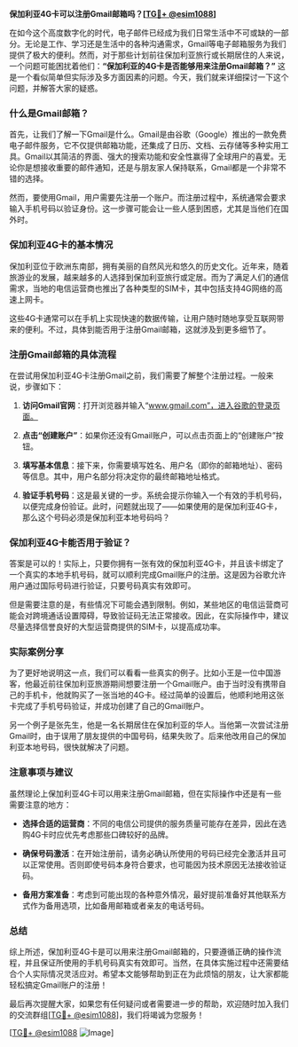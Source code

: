 **保加利亚4G卡可以注册Gmail邮箱吗？[[TG💪+ @esim1088](https://t.me/s/esim1088)]**

在如今这个高度数字化的时代，电子邮件已经成为我们日常生活中不可或缺的一部分。无论是工作、学习还是生活中的各种沟通需求，Gmail等电子邮箱服务为我们提供了极大的便利。然而，对于那些计划前往保加利亚旅行或长期居住的人来说，一个问题可能困扰着他们：**“保加利亚的4G卡是否能够用来注册Gmail邮箱？”** 这是一个看似简单但实际涉及多方面因素的问题。今天，我们就来详细探讨一下这个问题，并解答大家的疑惑。

### 什么是Gmail邮箱？

首先，让我们了解一下Gmail是什么。Gmail是由谷歌（Google）推出的一款免费电子邮件服务，它不仅提供邮箱功能，还集成了日历、文档、云存储等多种实用工具。Gmail以其简洁的界面、强大的搜索功能和安全性赢得了全球用户的喜爱。无论你是想接收重要的邮件通知，还是与朋友家人保持联系，Gmail都是一个非常不错的选择。

然而，要使用Gmail，用户需要先注册一个账户。而注册过程中，系统通常会要求输入手机号码以验证身份。这一步骤可能会让一些人感到困惑，尤其是当他们在国外时。

### 保加利亚4G卡的基本情况

保加利亚位于欧洲东南部，拥有美丽的自然风光和悠久的历史文化。近年来，随着旅游业的发展，越来越多的人选择到保加利亚旅行或定居。而为了满足人们的通信需求，当地的电信运营商也推出了各种类型的SIM卡，其中包括支持4G网络的高速上网卡。

这些4G卡通常可以在手机上实现快速的数据传输，让用户随时随地享受互联网带来的便利。不过，具体到能否用于注册Gmail邮箱，这就涉及到更多细节了。

### 注册Gmail邮箱的具体流程

在尝试用保加利亚4G卡注册Gmail之前，我们需要了解整个注册过程。一般来说，步骤如下：

1. **访问Gmail官网**：打开浏览器并输入“www.gmail.com”，进入谷歌的登录页面。
   
2. **点击“创建账户”**：如果你还没有Gmail账户，可以点击页面上的“创建账户”按钮。

3. **填写基本信息**：接下来，你需要填写姓名、用户名（即你的邮箱地址）、密码等信息。其中，用户名部分将决定你的最终邮箱地址格式。

4. **验证手机号码**：这是最关键的一步。系统会提示你输入一个有效的手机号码，以便完成身份验证。此时，问题就出现了——如果使用的是保加利亚4G卡，那么这个号码必须是保加利亚本地号码吗？

### 保加利亚4G卡能否用于验证？

答案是可以的！实际上，只要你拥有一张有效的保加利亚4G卡，并且该卡绑定了一个真实的本地手机号码，就可以顺利完成Gmail账户的注册。这是因为谷歌允许用户通过国际号码进行验证，只要号码真实有效即可。

但是需要注意的是，有些情况下可能会遇到限制。例如，某些地区的电信运营商可能会对跨境通话设置障碍，导致验证码无法正常接收。因此，在实际操作中，建议尽量选择信誉良好的大型运营商提供的SIM卡，以提高成功率。

### 实际案例分享

为了更好地说明这一点，我们可以看看一些真实的例子。比如小王是一位中国游客，他最近前往保加利亚旅游期间想要注册一个Gmail账户。由于当时没有携带自己的手机卡，他就购买了一张当地的4G卡。经过简单的设置后，他顺利地用这张卡完成了手机号码验证，并成功创建了自己的Gmail账户。

另一个例子是张先生，他是一名长期居住在保加利亚的华人。当他第一次尝试注册Gmail时，由于误用了朋友提供的中国号码，结果失败了。后来他改用自己的保加利亚本地号码，很快就解决了问题。

### 注意事项与建议

虽然理论上保加利亚4G卡可以用来注册Gmail邮箱，但在实际操作中还是有一些需要注意的地方：

- **选择合适的运营商**：不同的电信公司提供的服务质量可能存在差异，因此在选购4G卡时应优先考虑那些口碑较好的品牌。
  
- **确保号码激活**：在开始注册前，请务必确认所使用的号码已经完全激活并且可以正常使用。否则即使号码本身符合要求，也可能因为技术原因无法接收验证码。

- **备用方案准备**：考虑到可能出现的各种意外情况，最好提前准备好其他联系方式作为备用选项，比如备用邮箱或者亲友的电话号码。

### 总结

综上所述，保加利亚4G卡是可以用来注册Gmail邮箱的，只要遵循正确的操作流程，并且保证所使用的手机号码真实有效即可。当然，在具体实施过程中还需要结合个人实际情况灵活应对。希望本文能够帮助到正在为此烦恼的朋友，让大家都能轻松搞定Gmail账户的注册！

最后再次提醒大家，如果您有任何疑问或者需要进一步的帮助，欢迎随时加入我们的交流群组[[TG💪+ @esim1088](https://t.me/s/esim1088)]，我们将竭诚为您服务！

[[TG💪+ @esim1088](https://t.me/s/esim1088) ![Image](https://i.postimg.cc/4NQfJmqS/Snipaste-2025-05-13-00-14-12.png)]